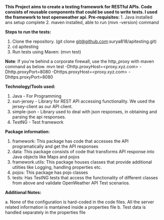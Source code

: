 <b>
This Project aims to create a testing framework for RESTful APIs.
Code consists of reusable components that could be used to write tests. I used the framework to test openweather api.
</b>
<b>
Pre-requisites:
</b>
1. Java installed ans setup complete
2. maven installed, able to run (mvn -version) command

<b>Steps to run the tests:</b>
1. Clone the repository. (git clone git@github.com:surya818/apitesting.git)
2. cd apitesting
3. Run tests using Maven: (mvn test)

<b>Note</b>: If you're behind a corporate firewall, use the http_proxy with maven command as below.
mvn test -Dhttp.proxyHost=<proxy.xyz.com> -Dhttp.proxyPort=8080 -Dhttps.proxyHost=<proxy.xyz.com> -Dhttps.proxyPort=8080

<b>Technology/Tools used:</b>

1. Java - For Programming
2. sun-jersey - Library for REST API accessing functionality. We used the jersey-client as our API client.
3. simple-json - Library used to deal with json responses, in obtaining and parsing the api responses.
4. TestNG - Test framework

<b>Package information:</b>

1. framework: This package has code that accesses the API programatically and get the API responses
2. data: This package consists of code that transforms API response into Java objects like Maps and pojos
3. framework.utils: This package houses classes that provide additional utlities like Logging, handling properties etc.
4. pojos: This package has pojo classes
5. tests: Has TestNG tests that access the functionality of different classes from above and validate OpenWeather API Test scenarios.

<b>Additional Notes:</b>

a. None of the configuration is hard-coded in the code files. All the server related information is mantained inside a properties file
b. Test data is handled separately in the properties file

  

